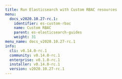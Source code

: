 ```yaml
---
title: Run Elasticsearch with Custom RBAC resources
menu:
  docs_v2020.10.27-rc.1:
    identifier: es-custom-rbac
    name: Custom RBAC
    parent: es-elasticsearch-guides
    weight: 31
menu_name: docs_v2020.10.27-rc.1
info:
  cli: v0.14.0-rc.1
  community: v0.14.0-rc.1
  enterprise: v0.1.0-rc.1
  installer: v0.14.0-rc.1
  version: v2020.10.27-rc.1
---
```


